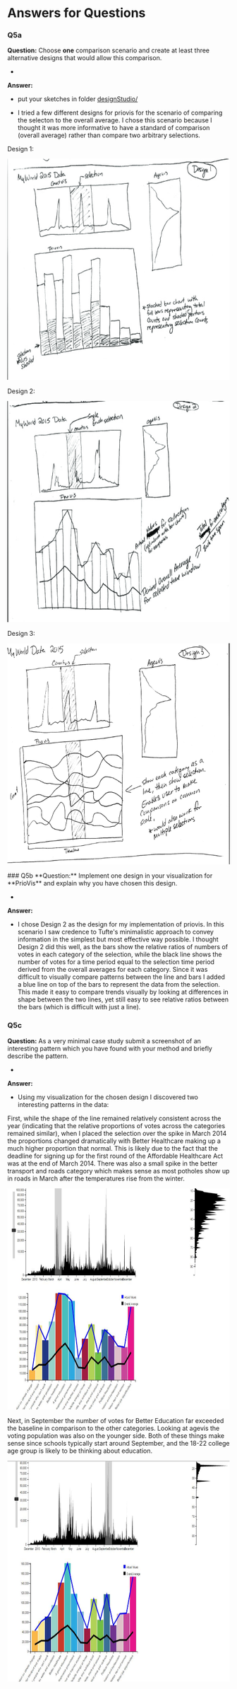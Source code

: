 # Answers for Questions

### Q5a
**Question:** Choose __one__ comparison scenario and create at least three alternative designs that would allow this comparison.

-
**Answer:**

- put your sketches in folder [designStudio/](designStudio/)

- I tried a few different designs for priovis for the scenario of comparing the selecton to the overall average. I chose this scenario because I thought it was more informative to have a standard of comparison (overall average) rather than compare two arbitrary selections.

Design 1:
<p align="center">
  <img src="designStudio/design1.jpg" height="500" />
</p>
Design 2:
<p align="center">
  <img src="designStudio/design2.jpg" height="500" />
</p>
Design 3:
<p align="center">
  <img src="designStudio/design3.jpg" height="500" />
</p>
### Q5b
**Question:** Implement one design in your visualization for **PrioVis** and explain why you have chosen this design.

-
**Answer:**

- I chose Design 2 as the design for my implementation of priovis. In this scenario I saw credence to Tufte's minimalistic approach to convey information in the simplest but most effective way possible. I thought Design 2 did this well, as the bars show the relative ratios of numbers of votes in each category of the selection, while the black line shows the number of votes for a time period equal to the selection time period derived from the overall averages for each category. Since it was difficult to visually compare patterns between the line and bars I added a blue line on top of the bars to represent the data from the selection. This made it easy to compare trends visually by looking at differences in shape between the two lines, yet still easy to see relative ratios between the bars (which is difficult with just a line).

### Q5c
**Question:** As a very minimal case study submit a screenshot of an interesting pattern which you have found with your method and briefly describe the pattern.

-
**Answer:**

- Using my visualization for the chosen design I discovered two interesting patterns in the data:

First, while the shape of the line remained relatively consistent across the year (indicating that the relative proportions of votes across the categories remained similar), when I placed the selection over the spike in March 2014 the proportions changed dramatically with Better Healthcare making up a much higher proportion that normal. This is likely due to the fact that the deadline for signing up for the first round of the Affordable Healthcare Act was at the end of March 2014. There was also a small spike in the better transport and roads category which makes sense as most potholes show up in roads in March after the temperatures rise from the winter.
<p align="center">
  <img src="designStudio/healthcare.JPG" height="500" />
</p>

Next, in September the number of votes for Better Education far exceeded the baseline in comparison to the other categories. Looking at agevis the voting population was also on the younger side. Both of these things make sense since schools typically start around September, and the 18-22 college age group is likely to be thinking about education.
<p align="center">
  <img src="designStudio/schools.JPG" height="500" />
</p>